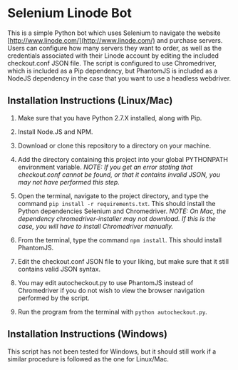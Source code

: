 # Selenium Linode Bot
This is a simple Python bot which uses Selenium to navigate the website [http://www.linode.com/](http://www.linode.com/)  and purchase servers. Users can configure how many servers they want to order, as well as the credentials associated with their Linode account by editing the included checkout.conf JSON file. The script is configured to use Chromedriver, which is included as a Pip dependency, but PhantomJS is included as a NodeJS dependency in the case that you want to use a headless webdriver.

## Installation Instructions (Linux/Mac)

1. Make sure that you have Python 2.7.X installed, along with Pip.

2. Install Node.JS and NPM.

3. Download or clone this repository to a directory on your machine.

4. Add the directory containing this project into your global PYTHONPATH environment variable. *NOTE: If you get an error stating that checkout.conf cannot be found, or that it contains invalid JSON, you may not have performed this step.*

5. Open the terminal, navigate to the project directory, and type the command `pip install -r requirements.txt`. This should install the Python dependencies Selenium and Chromedriver. *NOTE: On Mac, the dependency chromedriver-installer may not download. If this is the case, you will have to install Chromedriver manually.*

6. From the terminal, type the command `npm install`. This should install PhantomJS.

7. Edit the checkout.conf JSON file to your liking, but make sure that it still contains valid JSON syntax.

8. You may edit autocheckout.py to use PhantomJS instead of Chromedriver if you do not wish to view the browser navigation performed by the script. 

9. Run the program from the terminal with `python autocheckout.py`.

## Installation Instructions (Windows)

This script has not been tested for Windows, but it should still work if a similar procedure is followed as the one for Linux/Mac.
